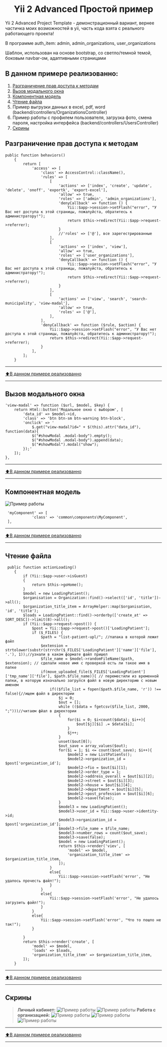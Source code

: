 <p align="center">
    <h1 align="center">Yii 2 Advanced Простой пример</h1>
</p>

Yii 2 Advanced Project Template - демонстрационный вариант, вернее частичка моих возможностей в yii, часть кода взята с реального работающего проекта!

В программе auth_item: admin, admin_organizations, user_organizations

Шаблон, использован на основе bootstrap, со светло/темной темой, боковым navbar-ом, адаптивными страницами

## В данном примере реализованно:

1. [Разграничение прав доступа к методам](#Разграничение-прав-доступа-к-методам)
2. [Вызов модального окна](#Вызов-модального-окна)
2. [Компонентная модель](#Компонентная-модель)
2. [Чтение файла](#Чтение-файла)
3. Пример выгрузки данных в excel, pdf, word (backend/controllers/OrganizationsController)
4. Пример работы с профилем пользователя, загрузка фото, смена пароля, настройка интерфейса (backend/controllers/UsersController)
5. [Скрины](#Скрины)

## Разграничение прав доступа к методам

```
public function behaviors()
    {
        return [
            'access' => [
                'class' => AccessControl::className(),
                'rules' => [
                    [
                        'actions' => ['index', 'create', 'update', 'delete', 'onoff', 'exportk', 'export-excel'],
                        'allow' => true,
                        'roles' => ['admin', 'admin_organizations'],
                        'denyCallback' => function () {
                            Yii::$app->session->setFlash("error", "У Вас нет доступа к этой страницы, пожалуйста, обратитесь к администратору!");
                            return $this->redirect(Yii::$app->request->referrer);
                        }
                        //'roles' => ['@'], все зарегестрированные
                    ],
                    [
                        'actions' => ['index', 'view'],
                        'allow' => true,
                        'roles' => ['user_organizations'],
                        'denyCallback' => function () {
                            Yii::$app->session->setFlash("error", "У Вас нет доступа к этой страницы, пожалуйста, обратитесь к администратору!");
                            return $this->redirect(Yii::$app->request->referrer);
                        }
                    ],
                    [
                        'actions' => ['view', 'search', 'search-municipality', 'view-madal'],
                        'allow' => true,
                        'roles' => ['@'],
                    ],
                ],
                'denyCallback' => function ($rule, $action) {
                    Yii::$app->session->setFlash("error", "У Вас нет доступа к этой страницы, пожалуйста, обратитесь к администратору!");
                    return $this->redirect(Yii::$app->request->referrer);
                }
            ],
        ];
    }
```

____
[:arrow_up:В данном примере реализованно](#В-данном-примере-реализованно)
___

## Вызов модального окна

```
'view-madal' => function ($url, $model, $key) {
    return Html::button('Модальное окно с выбором', [
        'data_id' => $model->id,
        'class' => 'btn btn-sm btn-warning btn-block',
        'onclick' => '
            $.get("view-madal?id=" + $(this).attr("data_id"), function(data){
            $("#showModal .modal-body").empty();
            $("#showModal .modal-body").append(data);
            $("#showModal").modal("show");
        });'
    ]);                   
},
```

____
[:arrow_up:В данном примере реализованно](#В-данном-примере-реализованно)
___

## Компонентная модель
![Пример работы](image/component.png)
```
 'myComponent' => [
            'class' => 'common\components\MyComponent',
 ],
```

____
[:arrow_up:В данном примере реализованно](#В-данном-примере-реализованно)
___
## Чтение файла
```
 public function actionLoading()
    {
        if (Yii::$app->user->isGuest)
        {
            return $this->goHome();
        }
        $model = new LoadingPatient();
        $organisation = Organization::find()->select(['id', 'title'])->all();
        $organization_title_item = ArrayHelper::map($organisation, 'id', 'title');
        $loads = LoadingPatient::find()->orderby(['create_at' => SORT_DESC])->limit(8)->all();
        if (Yii::$app->request->post()) {
            $post = Yii::$app->request->post()['LoadingPatient'];
            if ($_FILES) {
                $path = "list-patient-upl/"; //папака в которой лежит файл
                $extension = strtolower(substr(strrchr($_FILES['LoadingPatient']['name']['file'], '.'), 1));//узнали в каком формате файл пришел
                $file_name = $model->randomFileName($path, $extension); // сделали новое имя с проверкой есть ли такое имя в папке
                if(move_uploaded_file($_FILES['LoadingPatient']['tmp_name']['file'], $path.$file_name)){ // переместили из временной папки, в которую изначально загрулся файл в новую директорию с новым именем
                    if(($file_list = fopen($path.$file_name, 'r')) !== false){//ищем файл в директории
                        $j = 0;
                        $out = [];
                        while (($data = fgetcsv($file_list, 2000, ";")))//читаем фйал в директории
                        {
                            for($i = 0; $i<count($data); $i++){
                                $out[$j][$i] .= $data[$i];
                            }
                            $j++;
                        }
                        unset($out[0]);
                        $out_save = array_values($out);
                        for($i = 1; $i <= count($out_save); $i++){
                            $model2 = new ListPatients();
                            $model2->organization_id = $post['organization_id'];
                            $model2->fio = $out[$i][1];
                            $model2->order_type = 1;
                            $model2->address_overall = $out[$i][2];
                            $model2->street = $out[$i][3];
                            $model2->house = $out[$i][4];
                            $model2->department = $out[$i][5];
                            $model2->post_profession = $out[$i][6];
                            $model2->save(false);
                        }
                        $model3 = new LoadingPatient();
                        $model3->user_id = Yii::$app->user->identity->id;
                        $model3->organization_id = $post['organization_id'];
                        $model3->file_name = $file_name;
                        $model3->number_rows = count($out_save);
                        $model3->save(false);
                        $model = new LoadingPatient();
                        return $this->render('viev', [
                            'model' => $model,
                            'organization_title_item' => $organization_title_item,
                        ]);
                    }
                    else{
                        Yii::$app->session->setFlash('error', "Не удалось прочесть файл!");
                    }
                }
                else{
                    Yii::$app->session->setFlash('error', "Не удалось загрузить файл!");
                }
            }
            else{
                Yii::$app->session->setFlash('error', "Что то пошло не так!");
            }

        }
        return $this->render('create', [
            'model' => $model,
            'loads' => $loads,
            'organization_title_item' => $organization_title_item,
        ]);
    }
```

____
[:arrow_up:В данном примере реализованно](#В-данном-примере-реализованно)
___

## Скрины
>__Личный кабинет:__
>![Пример работы](image/main1.png)
>![Пример работы](image/main2.png)
>__Работа с организацией:__
>![Пример работы](image/organization1.png)
>![Пример работы](image/organization2.png)
>![Пример работы](image/organization3.png)

____
[:arrow_up:В данном примере реализованно](#В-данном-примере-реализованно)
___